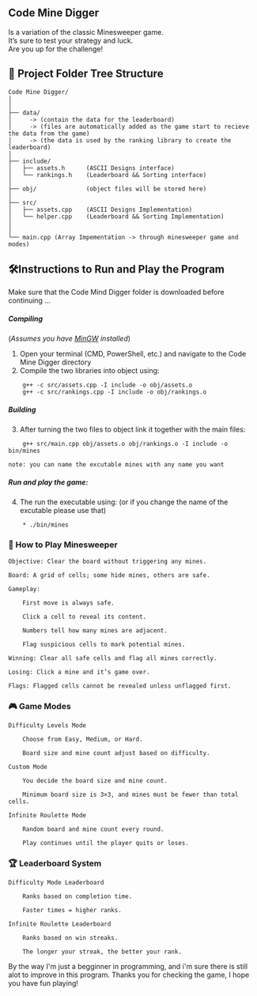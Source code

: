 ## Code Mine Digger  
Is a variation of the classic Minesweeper game.<br>
It’s sure to test your strategy and luck.<br>
Are you up for the challenge!<br>

## 📁 Project Folder Tree Structure
``````
Code Mine Digger/
│
│
├── data/ 
│     -> (contain the data for the leaderboard)
│     -> (files are automatically added as the game start to recieve the data from the game) 
│     -> (the data is used by the ranking library to create the leaderboard)
│
├── include/
│   ├── assets.h      (ASCII Designs interface) 
│   └── rankings.h    (Leaderboard && Sorting interface)
│
├── obj/              (object files will be stored here)
│
├── src/
│   ├── assets.cpp    (ASCII Designs Implementation)
│   └── helper.cpp    (Leaderboard && Sorting Implementation)
│
│
└── main.cpp (Array Impementation -> through minesweeper game and modes)
``````

## 🛠️Instructions to Run and Play the Program
Make sure that the Code Mind Digger folder is downloaded before continuing ...

##### Compiling  
(*Assumes you have [MinGW](https://sourceforge.net/projects/mingw/) installed*)
1. Open your terminal (CMD, PowerShell, etc.) and navigate to the Code Mine Digger directory
2. Compile the two libraries into object using:
``````
    g++ -c src/assets.cpp -I include -o obj/assets.o
    g++ -c src/rankings.cpp -I include -o obj/rankings.o
``````

##### Building
3. After turning the two files to object link it together with the main files:
``````
    g++ src/main.cpp obj/assets.o obj/rankings.o -I include -o bin/mines
``````
    note: you can name the excutable mines with any name you want       

##### Run and play the game:
4. The run the executable using: (or if you change the name of the excutable please use that) 
``````
    * ./bin/mines 
``````

### 🧠 How to Play Minesweeper

    Objective: Clear the board without triggering any mines.

    Board: A grid of cells; some hide mines, others are safe.

    Gameplay:

        First move is always safe.

        Click a cell to reveal its content.

        Numbers tell how many mines are adjacent.

        Flag suspicious cells to mark potential mines.

    Winning: Clear all safe cells and flag all mines correctly.

    Losing: Click a mine and it’s game over.

    Flags: Flagged cells cannot be revealed unless unflagged first.

### 🎮 Game Modes

    Difficulty Levels Mode

        Choose from Easy, Medium, or Hard.

        Board size and mine count adjust based on difficulty.

    Custom Mode

        You decide the board size and mine count.

        Minimum board size is 3×3, and mines must be fewer than total cells.

    Infinite Roulette Mode

        Random board and mine count every round.

        Play continues until the player quits or loses.
       
### 🏆 Leaderboard System

    Difficulty Mode Leaderboard

        Ranks based on completion time.

        Faster times = higher ranks.

    Infinite Roulette Leaderboard

        Ranks based on win streaks.

        The longer your streak, the better your rank.

By the way I'm just a begginner in programming, and i'm sure there is still alot to improve in this program.
Thanks you for checking the game, I hope you have fun playing!
